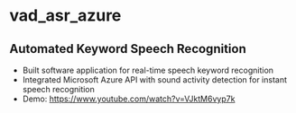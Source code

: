 # vad_asr_azure

## Automated Keyword Speech Recognition
- Built software application for real-time speech keyword recognition 
- Integrated Microsoft Azure API with sound activity detection for instant speech recognition
- Demo: https://www.youtube.com/watch?v=VJktM6vyp7k
